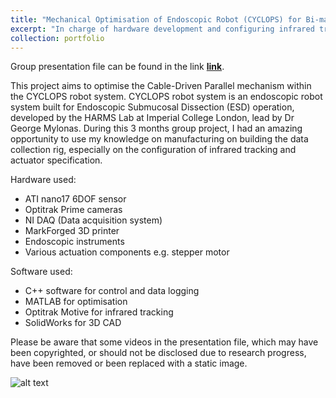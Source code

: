 ```yaml
---
title: "Mechanical Optimisation of Endoscopic Robot (CYCLOPS) for Bi-manual Suturing"
excerpt: "In charge of hardware development and configuring infrared tracking system"
collection: portfolio
---
```


Group presentation file can be found in the link **[link](https://github.com/changh95/changh95.github.io/blob/master/files/CYCLOPS.pptx?raw=true)**.

This project aims to optimise the Cable-Driven Parallel mechanism within the CYCLOPS robot system. CYCLOPS robot system is an endoscopic robot system built for Endoscopic Submucosal Dissection (ESD) operation, developed by the HARMS Lab at Imperial College London, lead by Dr George Mylonas. During this 3 months group project, I had an amazing opportunity to use my knowledge on manufacturing on building the data collection rig, especially on the configuration of infrared tracking and actuator specification.

Hardware used:
* ATI nano17 6DOF sensor
* Optitrak Prime cameras
* NI DAQ (Data acquisition system)
* MarkForged 3D printer
* Endoscopic instruments
* Various actuation components e.g. stepper motor

Software used:
* C++ software for control and data logging
* MATLAB for optimisation
* Optitrak Motive for infrared tracking
* SolidWorks for 3D CAD

Please be aware that some videos in the presentation file, which may have been copyrighted, or should not be disclosed due to research progress, have been removed or been replaced with a static image.

![alt text](https://github.com/changh95/changh95.github.io/blob/master/images/portfolio_2.png?raw=true)

